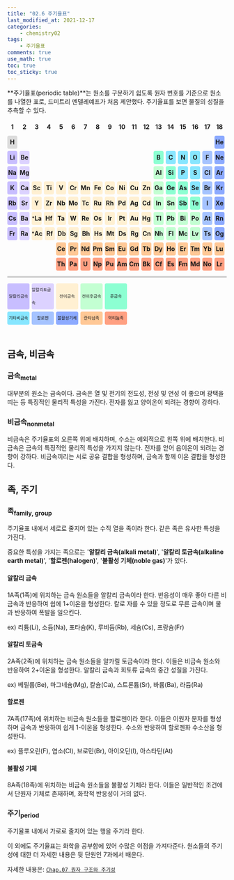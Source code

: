 ```yaml
---
title: "02.6 주기율표"
last_modified_at: 2021-12-17
categories:
    - chemistry02
tags:
    - 주기율표
comments: true
use_math: true
toc: true
toc_sticky: true
---
```


**주기율표(periodic table)**는 원소를 구분하기 쉽도록 원자 번호를 기준으로 원소를 나열한 표로, 드미트리 멘델레예프가 처음 제안했다. 주기율표를 보면 물질의 성질을 추측할 수 있다.

<style type='text/css'>
    div
    {
        position: relative;
    }
    .period
    {
        display: flex;
        justify-content:center;
        margin-bottom:1%;
        line-height: 30px;
        font-weight: bold;
    }
    .element0
    {
        display: flex;
        flex: 1 1 4%;
        margin-right: 1%;
        justify-content:center;
        align-items: center;
        background-color: rgba(0, 0, 0, 0);
        border-radius: 4px;
    }
    .element00
    {
        display: flex;
        flex: 1 1 4%;
        margin-right: 1.80%;
        justify-content:center;
        align-items: center;
        background-color: rgba(0, 0, 0, 0);
        border-radius: 4px;
    }
    .elementa
    {
        display: flex;
        flex: 1 1 4%;
        margin-right: 1%;
        justify-content:center;
        align-items: center;
        background-color: rgb(220, 220, 220);
        border-radius: 4px;
    }
    .element1
    {
        display: flex;
        flex: 1 1 4%;
        margin-right: 1%;
        justify-content:center;
        align-items: center;
        background-color: rgb(200, 190, 255);
        border-radius: 4px;
    }
    .element11
    {
        display: flex;
        flex: 1 1 4%;
        margin-right: 1.80%;
        justify-content:center;
        align-items: center;
        background-color: rgb(200, 190, 255);
        border-radius: 4px;
    }
    .element2
    {
        display: flex;
        flex: 1 1 4%;
        margin-right: 1%;
        justify-content:center;
        align-items: center;
        background-color: rgb(220, 210, 255);
        border-radius: 4px;
    }
    .element12
    {
        display: flex;
        flex: 1 1 4%;
        margin-right: 1.80%;
        justify-content:center;
        align-items: center;
        background-color: rgb(220, 210, 255);
        border-radius: 4px;
    }
    .element3
    {
        display: flex;
        flex: 1 1 4%;
        margin-right: 1%;
        justify-content:center;
        align-items: center;
        background-color: rgb(255, 240, 210);
        border-radius: 4px;
    }
    .element13
    {
        display: flex;
        flex: 1 1 4%;
        margin-right: 1.80%;
        justify-content:center;
        align-items: center;
        background-color: rgb(255, 240, 210);
        border-radius: 4px;
    }
    .element4
    {
        display: flex;
        flex: 1 1 4%;
        margin-right: 1%;
        justify-content:center;
        align-items: center;
        background-color: rgb(195, 255, 210);
        border-radius: 4px;
    }
    .element14
    {
        display: flex;
        flex: 1 1 4%;
        margin-right: 1.80%;
        justify-content:center;
        align-items: center;
        background-color: rgb(195, 255, 210);
        border-radius: 4px;
    }
    .element5
    {
        display: flex;
        flex: 1 1 4%;
        margin-right: 1%;
        justify-content:center;
        align-items: center;
        background-color: rgb(140, 255, 210);
        border-radius: 4px;
    }
    .element15
    {
        display: flex;
        flex: 1 1 4%;
        margin-right: 1.80%;
        justify-content:center;
        align-items: center;
        background-color: rgb(140, 255, 210);
        border-radius: 4px;
    }
    .element6
    {
        display: flex;
        flex: 1 1 4%;
        margin-right: 1%;
        justify-content:center;
        align-items: center;
        background-color: rgb(135, 230, 255);
        border-radius: 4px;
    }
    .element16
    {
        display: flex;
        flex: 1 1 4%;
        margin-right: 1.80%;
        justify-content:center;
        align-items: center;
        background-color: rgb(135, 230, 255);
        border-radius: 4px;
    }
    .element7
    {
        display: flex;
        flex: 1 1 4%;
        margin-right: 1%;
        justify-content:center;
        align-items: center;
        background-color: rgb(165, 195, 255);
        border-radius: 4px;
    }
    .element17
    {
        display: flex;
        flex: 1 1 4%;
        margin-right: 1.80%;
        justify-content:center;
        align-items: center;
        background-color: rgb(165, 195, 255);
        border-radius: 4px;
    }
    .element8
    {
        display: flex;
        flex: 1 1 4%;
        margin-right: 1%;
        justify-content:center;
        align-items: center;
        background-color: rgb(140, 170, 255);
        border-radius: 4px;
    }
    .element18
    {
        display: flex;
        flex: 1 1 4%;
        margin-right: 1.80%;
        justify-content:center;
        align-items: center;
        background-color: rgb(140, 170, 255);
        border-radius: 4px;
    }
    .element9
    {
        display: flex;
        flex: 1 1 4%;
        margin-right: 1%;
        justify-content:center;
        align-items: center;
        background-color: rgb(255, 200, 150);
        border-radius: 4px;
    }
    .element19
    {
        display: flex;
        flex: 1 1 4%;
        margin-right: 1.80%;
        justify-content:center;
        align-items: center;
        background-color: rgb(255, 200, 150);
        border-radius: 4px;
    }
    .element10
    {
        display: flex;
        flex: 1 1 4%;
        margin-right: 1%;
        justify-content:center;
        align-items: center;
        background-color: rgb(255, 160, 130);
        border-radius: 4px;
    }
    .element20
    {
        display: flex;
        flex: 1 1 4%;
        margin-right: 1.80%;
        justify-content:center;
        align-items: center;
        background-color: rgb(255, 160, 130);
        border-radius: 4px;
    }
    .option
    {
        display: flex;
        justify-content:center;
        margin-bottom:1%;
        line-height: 30px;
        margin-top: 30px+1%;
        margin-right: 44.44%;
        font-size: 1.0vw;
    }
</style>

<div class="period">
    <div class="element0">1</div>
    <div class="element0">2</div>
    <div class="element0">3</div>
    <div class="element0">4</div>
    <div class="element0">5</div>
    <div class="element0">6</div>
    <div class="element0">7</div>
    <div class="element0">8</div>
    <div class="element0">9</div>
    <div class="element0">10</div>
    <div class="element0">11</div>
    <div class="element0">12</div>
    <div class="element0">13</div>
    <div class="element0">14</div>
    <div class="element0">15</div>
    <div class="element0">16</div>
    <div class="element0">17</div>
    <div class="element0">18</div>
</div>
<div class="period">
    <div class="elementa">H</div>
    <div class="element0"></div>
    <div class="element0"></div>
    <div class="element0"></div>
    <div class="element0"></div>
    <div class="element0"></div>
    <div class="element0"></div>
    <div class="element0"></div>
    <div class="element0"></div>
    <div class="element0"></div>
    <div class="element0"></div>
    <div class="element0"></div>
    <div class="element0"></div>
    <div class="element0"></div>
    <div class="element0"></div>
    <div class="element0"></div>
    <div class="element0"></div>
    <div class="element8">He</div>
</div>
<div class="period">
    <div class="element1">Li</div>
    <div class="element2">Be</div>
    <div class="element0"></div>
    <div class="element0"></div>
    <div class="element0"></div>
    <div class="element0"></div>
    <div class="element0"></div>
    <div class="element0"></div>
    <div class="element0"></div>
    <div class="element0"></div>
    <div class="element0"></div>
    <div class="element0"></div>
    <div class="element5">B</div>
    <div class="element6">C</div>
    <div class="element6">N</div>
    <div class="element6">O</div>
    <div class="element7">F</div>
    <div class="element8">Ne</div>
</div>
<div class="period">
    <div class="element1">Na</div>
    <div class="element2">Mg</div>
    <div class="element0"></div>
    <div class="element0"></div>
    <div class="element0"></div>
    <div class="element0"></div>
    <div class="element0"></div>
    <div class="element0"></div>
    <div class="element0"></div>
    <div class="element0"></div>
    <div class="element0"></div>
    <div class="element0"></div>
    <div class="element4">Al</div>
    <div class="element5">Si</div>
    <div class="element6">P</div>
    <div class="element6">S</div>
    <div class="element7">Cl</div>
    <div class="element8">Ar</div>
</div>
<div class="period">
    <div class="element1">K</div>
    <div class="element2">Ca</div>
    <div class="element3">Sc</div>
    <div class="element3">Ti</div>
    <div class="element3">V</div>
    <div class="element3">Cr</div>
    <div class="element3">Mn</div>
    <div class="element3">Fe</div>
    <div class="element3">Co</div>
    <div class="element3">Ni</div>
    <div class="element3">Cu</div>
    <div class="element3">Zn</div>
    <div class="element4">Ga</div>
    <div class="element5">Ge</div>
    <div class="element5">As</div>
    <div class="element6">Se</div>
    <div class="element7">Br</div>
    <div class="element8">Kr</div>
</div>
<div class="period">
    <div class="element1">Rb</div>
    <div class="element2">Sr</div>
    <div class="element3">Y</div>
    <div class="element3">Zr</div>
    <div class="element3">Nb</div>
    <div class="element3">Mo</div>
    <div class="element3">Tc</div>
    <div class="element3">Ru</div>
    <div class="element3">Rh</div>
    <div class="element3">Pd</div>
    <div class="element3">Ag</div>
    <div class="element3">Cd</div>
    <div class="element4">In</div>
    <div class="element4">Sn</div>
    <div class="element5">Sb</div>
    <div class="element5">Te</div>
    <div class="element7">I</div>
    <div class="element8">Xe</div>
</div>
<div class="period">
    <div class="element1">Cs</div>
    <div class="element2">Ba</div>
    <div class="element3"><sup>*</sup>La</div>
    <div class="element3">Hf</div>
    <div class="element3">Ta</div>
    <div class="element3">W</div>
    <div class="element3">Re</div>
    <div class="element3">Os</div>
    <div class="element3">Ir</div>
    <div class="element3">Pt</div>
    <div class="element3">Au</div>
    <div class="element3">Hg</div>
    <div class="element4">Tl</div>
    <div class="element4">Pb</div>
    <div class="element4">Bi</div>
    <div class="element4">Po</div>
    <div class="element7">At</div>
    <div class="element8">Rn</div>
</div>
<div class="period">
    <div class="element1">Fr</div>
    <div class="element2">Ra</div>
    <div class="element3"><sup>*</sup>Ac</div>
    <div class="element3">Rf</div>
    <div class="element3">Db</div>
    <div class="element3">Sg</div>
    <div class="element3">Bh</div>
    <div class="element3">Hs</div>
    <div class="element3">Mt</div>
    <div class="element3">Ds</div>
    <div class="element3">Rg</div>
    <div class="element3">Cn</div>
    <div class="element4">Nh</div>
    <div class="element4">Fl</div>
    <div class="element4">Mc</div>
    <div class="element4">Lv</div>
    <div class="element7">Ts</div>
    <div class="element8">Og</div>
</div>
<div class="period">
    <div class="element0"></div>
    <div class="element0"></div>
    <div class="element0"></div>
    <div class="element0"></div>
    <div class="element9">Ce</div>
    <div class="element9">Pr</div>
    <div class="element9">Nd</div>
    <div class="element9">Pm</div>
    <div class="element9">Sm</div>
    <div class="element9">Eu</div>
    <div class="element9">Gd</div>
    <div class="element9">Tb</div>
    <div class="element9">Dy</div>
    <div class="element9">Ho</div>
    <div class="element9">Er</div>
    <div class="element9">Tm</div>
    <div class="element9">Yb</div>
    <div class="element9">Lu</div>
</div>
<div class="period">
    <div class="element0"></div>
    <div class="element0"></div>
    <div class="element0"></div>
    <div class="element0"></div>
    <div class="element10">Th</div>
    <div class="element10">Pa</div>
    <div class="element10">U</div>
    <div class="element10">Np</div>
    <div class="element10">Pu</div>
    <div class="element10">Am</div>
    <div class="element10">Cm</div>
    <div class="element10">Bk</div>
    <div class="element10">Cf</div>
    <div class="element10">Es</div>
    <div class="element10">Fm</div>
    <div class="element10">Md</div>
    <div class="element10">No</div>
    <div class="element10">Lr</div>
</div>
<hr>
<div class="option">
    <div class=element11>알칼리금속</div>
    <div class=element12>알칼리토금속</div>
    <div class=element13>전이금속</div>
    <div class=element14>전이후금속</div>
    <div class=element15>준금속</div>
</div>
<div class="option">
    <div class=element16>기타비금속</div>
    <div class=element17>할로젠</div>
    <div class=element18>불활성기체</div>
    <div class=element19>란타넘족</div>
    <div class=element20>악티늄족</div>
</div>

<br>

## 금속, 비금속

### 금속<sub>metal</sub>

대부분의 원소는 금속이다. 금속은 열 및 전기의 전도성, 전성 및 연성 이 좋으며 광택을 띠는 등 특징적인 물리적 특성을 가진다. 전자를 잃고 양이온이 되려는 경향이 강하다.

### 비금속<sub>nonmetal</sub>

비금속은 주기율표의 오른쪽 위에 배치하며, 수소는 예외적으로 왼쪽 위에 배치한다. 비금속은 금속의 특징적인 물리적 특성을 가지지 않는다. 전자를 얻어 음이온이 되려는 경향이 강하다. 비금속끼리는 서로 공유 결합을 형성하며, 금속과 함께 이온 결합을 형성한다.

## 족, 주기

### 족<sub>family, group</sub>

주기율표 내에서 세로로 줄지어 있는 수직 열을 족이라 한다. 같은 족은 유사한 특성을 가진다.

중요한 특성을 가지는 족으로는 '**알칼리 금속(alkali metal)**', '**알칼리 토금속(alkaline earth metal)**', '**할로젠(halogen)**', '**불활성 기체(noble gas)**'가 있다.

#### 알칼리 금속

1A족(1족)에 위치하는 금속 원소들을 알칼리 금속이라 한다. 반응성이 매우 좋아 다른 비금속과 반응하여 쉽에 1+이온을 형성한다.
칼로 자를 수 있을 정도로 무른 금속이며 물과 반응하여 폭발을 일으킨다.

ex) 리튬(Li), 소듐(Na), 포타슘(K), 루비듐(Rb), 세슘(Cs), 프랑슘(Fr)

#### 알칼리 토금속

2A족(2족)에 위치하는 금속 원소들을 알카릴 토금속이라 한다. 이들은 비금속 원소와 반응하여 2+이온을 형성한다.
알칼리 금속과 희토류 금속의 중간 성질을 가진다.

ex) 베릴륨(Be), 마그네슘(Mg), 칼슘(Ca), 스트론튬(Sr), 바륨(Ba), 라듐(Ra)

#### 할로젠

7A족(17족)에 위치하는 비금속 원소들을 할로젠이라 한다. 이들은 이원자 분자를 형성하며 금속과 반응하여 쉽게 1-이온을 형성한다.
수소와 반응하여 할로젠화 수소산을 형성한다.

ex) 플루오린(F), 염소(Cl), 브로민(Br), 아이오딘(I), 아스타틴(At)

#### 불활성 기체

8A족(18족)에 위치하는 비금속 원소들을 불활성 기체라 한다. 이들은 일반적인 조건에서 단원자 기체로 존재하며, 화학적 반응성이 거의 없다.

### 주기<sub>period</sub>

주기율표 내에서 가로로 줄지어 있는 행을 주기라 한다.

이 외에도 주기율표는 화학을 공부함에 있어 수많은 이점을 가져다준다. 원소들의 주기성에 대한 더 자세한 내용은 뒷 단원인 7과에서 배운다.

자세한 내용은: [``Chap.07 원자 구조와 주기성``](https://chemilk02.github.io/categories/chemistry07)